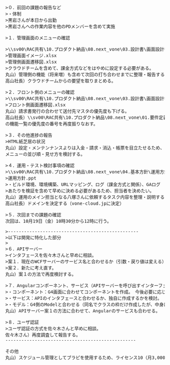 <pre>
>０．前回の課題の報告など
>・体制
>黒岩さんが本日から出勤
>黒岩さんへの作業内容を他のPDメンバーを含めて実施

>１．管理画面のメニューの確認<br>
>\\sv00\RAC共有\10.プロダクト納品\08.next_vone\03.設計書\画面設計書
>管理画面イメージ.xlsx
>管理側画面遷移図.xlsx
>クラウドチームを含めて、課金方式などをはやめに設定する必要がある。
丸山）管理側の機能（将来増）も含めて次回の打ち合わせまでに整理・報告する。
高山社長）クラウドチームからの要望を取りまとめる。

>２．フロント側のメニューの確認
>\\sv00\RAC共有\10.プロダクト納品\08.next_vone\03.設計書\画面設計書
>フロント側画面遷移図.xlsx
丸山）請求書発行の合わせて送付先マスタの優先度も下げる。
高山社長）\\sv00\RAC共有\10.プロダクト納品\08.next_vone\01.要件定義・スケジュール
の機能一覧の優先度の番号を再度振りなおす。

>３．その他進捗の報告
>HTML紙芝居の状況
丸山）設定・メンテンナンスよりは入金・請求・消込・帳票を目立たせるため、
メニューの並び順・見せ方を検討する。

>４．運用・テスト検討事項の確認
>\\sv00\RAC共有\10.プロダクト納品\08.next_vone\04.基本方針\運用方針
>運用方針.ppt
>・ビルド環境、環境構築、URLマッピング、ログ（課金方式と関係）、GAログ
>あたりを検証を含めて早めに決める必要があるため、担当者を決めたい。
丸山）運用のメイン担当となる八塚さんに依頼するタスク内容を整理・説明する。
高山社長）ドメインを決定する（vone-cloud.jpに決定）

>５．次回までの課題の確認
次回は、10月19日（金）10時30分から12時に行う。

>-------------------------------------------------
>以下は開発に特化した部分
>
>６．APIサーバー
>インタフェースを佐々木さんと早めに相談。
>案１．現在のWCFサーバーのサービス名と合わせるか（引数・戻り値は変える）
>案２．新たに考え直す。
丸山）案１の方法で再度検討する。

>７．Angularコンポーネント、サービス（APIサーバーを呼び出すインターフェース）、モデル
>・コンポーネント：G4画面に合わせてコンポーネントを作成。　今後必要に応じて配下のコンポーネントを作成。
>・サービス：APIのインタフェースと合わせるか、独自に作成するかを検討。
>・モデル：G4側のModelと合わせる（同名でクラスの枠だけ作成したが、中身は未作成。）
丸山）APIサーバー案１の方法に合わせて、Angularのサービスも合わせる。

>８．ユーザ認証
>ユーザ認証の方式を佐々木さんと早めに相談。
佐々木さん）再度調査して報告する。
-------------------------------------------------

その他
丸山）スケジュール管理としてブラピを使用するため、ライセンス10（月3,000円）の契約を結ぶ。


</pre>
